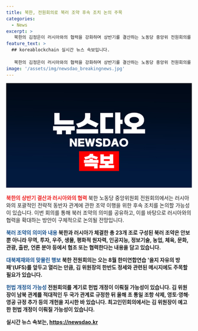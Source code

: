```yaml
---
title: 북한, 전원회의로 북러 조약 후속 조치 논의 주목
categories:
  - News
excerpt: >
   북한의 김정은이 러시아와의 협력을 강화하며 상반기를 결산하는 노동당 중앙위 전원회의를 개최할 예정이다. 23개 조의 포괄적인 전략적 동반자 관계에 관한 조약를 통해 북한과 러시아는 안보, 무역, 투자, 우주, 생물, 평화적 원자력, 인공지능, 정보기술 등 다양한 분야에서 협력한다. 또한, 김정은의 헌법 개정 가능성과 한미연합연습 을지 자유의 방패에 대한 메시지에도 이목이 집중될 전망이다.
feature_text: >
  ## koreablockchain 실시간 뉴스 속보입니다.

   북한의 김정은이 러시아와의 협력을 강화하며 상반기를 결산하는 노동당 중앙위 전원회의를 개최할 예정이다. 23개 조의 포괄적인 전략적 동반자 관계에 관한 조약를 통해 북한과 러시아는 안보, 무역, 투자, 우주, 생물, 평화적 원자력, 인공지능, 정보기술 등 다양한 분야에서 협력한다. 또한, 김정은의 헌법 개정 가능성과 한미연합연습 을지 자유의 방패에 대한 메시지에도 이목이 집중될 전망이다.
image: '/assets/img/newsdao_breakingnews.jpg'
---
```


<p><img src="/assets/img/newsdao_breakingnews.jpg" alt="koreablockchain 속보" /></p>

<p><b><span style="color: #ee2323;">북한의 상반기 결산과 러시아와의 협력</span></b>
북한 노동당 중앙위원회 전원회의에서는 러시아와의 포괄적인 전략적 동반자 관계에 관한 조약 이행을 위한 후속 조치를 논의할 가능성이 있습니다. 이번 회의를 통해 북러 조약의 의미를 공유하고, 이를 바탕으로 러시아와의 협력을 확대하는 방안이 구체적으로 논의될 전망입니다.</p>

<p><b><span style="color: #1a5490;">북러 조약의 의미와 내용</span><b>
북한과 러시아가 체결한 총 23개 조로 구성된 북러 조약은 안보뿐 아니라 무역, 투자, 우주, 생물, 평화적 원자력, 인공지능, 정보기술, 농업, 체육, 문화, 관광, 출판, 언론 분야 등에서 협조 또는 협력한다는 내용을 담고 있습니다.</p>

<p><b><span style="color: #1a5490;">대북제재와의 맞물린 행보</span><b>
북한 전원회의는 오는 8월 한미연합연습 '을지 자유의 방패'(UFS)를 앞두고 열리는 만큼, 김 위원장의 한반도 정세와 관련된 메시지에도 주목할 필요가 있습니다.</p>

<p><b><span style="color: #1a5490;">헌법 개정의 가능성</span><b>
전원회의를 계기로 헌법 개정이 이뤄질 가능성이 있습니다. 김 위원장이 남북 관계를 적대적인 두 국가 관계로 규정한 뒤 올해 초 통일 조항 삭제, 영토·영해·영공 규정 추가 등의 개헌을 지시한 바 있습니다. 최고인민회의에서는 김 위원장이 예고한 헌법 개정이 이뤄질 가능성이 있습니다.</p>
실시간 뉴스 속보는, <a href="https://newsdao.kr" rel="dofollow">https://newsdao.kr</a>


